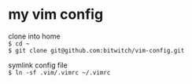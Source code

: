 # my vim config
clone into home  
```$ cd ~```  
```$ git clone git@github.com:bitwitch/vim-config.git```  

symlink config file   
```$ ln -sf .vim/.vimrc ~/.vimrc```  
